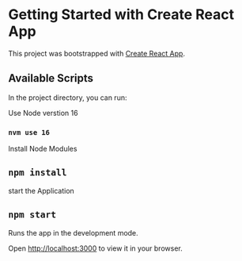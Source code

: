 # Getting Started with Create React App

This project was bootstrapped with [Create React App](https://github.com/facebook/create-react-app).

## Available Scripts

In the project directory, you can run:

Use Node verstion  16 
### `nvm use 16`

Install  Node Modules
##  `npm install`



start the Application 
## `npm start`

Runs the app in the development mode.

Open [http://localhost:3000](http://localhost:3000) to view it in your browser.

